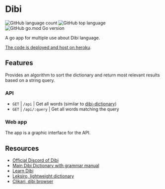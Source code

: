 # Dibi

![GitHub language count](https://img.shields.io/github/languages/count/MarioVieilledent/Dibi)
![GitHub top language](https://img.shields.io/github/languages/top/MarioVieilledent/Dibi)
![GitHub go.mod Go version](https://img.shields.io/github/go-mod/go-version/MarioVieilledent/Dibi)

A go app for multiple use about Dibi language.

[The code is deployed and host on heroku](https://pilk.herokuapp.com/).

## Features

Provides an algorithm to sort the dictionary and return most relevant results based on a string query.

### API
- `GET` | `/api` | Get all words (similar to [dibi-dictionary](https://dibi-dictionary.herokuapp.com/dictionary/getWords/all))
- `GET` | `/api/:query` | Get all words matching the query

### Web app
The app is a graphic interface for the API.

## Resources

- [Official Discord of Dibi](https://discord.com/invite/xSk3RMpEXB)
- [Main Dibi Dictionary with grammar manual](https://dibi-dictionary.herokuapp.com/)
- [Learn Dibi](https://sites.google.com/view/apprendre-le-dibi-avec-blatha/accueil)
- [Leksiro, lightweight dictionary](https://leksiro.disly.fr/)
- [Clikari, dibi browser](https://clikari.disly.fr/)